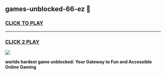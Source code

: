 
## games-unblocked-66-ez 👋
<h3>
<a href="https://premium.freeplayer.one?title=games-unblocked-66-ez&ref=14F">CLICK TO PLAY</a></h3>
<hr>

<h3>
<a href="https://premium.freeplayer.one?title=games-unblocked-66-ez&ref=14F">CLICK 2 PLAY</a>
  
</h3>

<a href="https://premium.freeplayer.one?title=games-unblocked-66-ez&ref=12F/"><img src="https://clearcache.store/games.png"></a>


**worlds hardest game unblocked: Your Gateway to Fun and Accessible Online Gaming**
